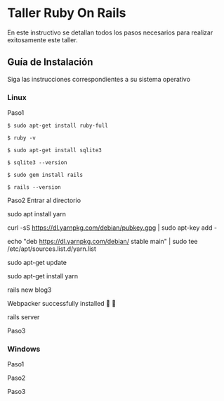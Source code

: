 # Taller Ruby On Rails

En este instructivo se detallan todos los pasos necesarios para realizar exitosamente este taller.

## Guía de Instalación

Siga las instrucciones correspondientes a su sistema operativo

### Linux
Paso1
```
$ sudo apt-get install ruby-full

$ ruby -v

$ sudo apt-get install sqlite3

$ sqlite3 --version

$ sudo gem install rails

$ rails --version
```
Paso2
Entrar al directorio

sudo apt install yarn

curl -sS https://dl.yarnpkg.com/debian/pubkey.gpg | sudo apt-key add -

echo "deb https://dl.yarnpkg.com/debian/ stable main" | sudo tee /etc/apt/sources.list.d/yarn.list

sudo apt-get update

sudo apt-get install yarn

rails new blog3

Webpacker successfully installed 🎉 🍰

rails server


Paso3

### Windows
Paso1

Paso2

Paso3

##
